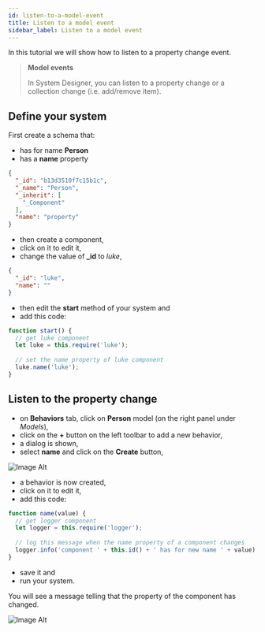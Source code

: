 ```yaml
---
id: listen-to-a-model-event
title: Listen to a model event
sidebar_label: Listen to a model event
---
```


In this tutorial we will show how to listen to a property change event.

>**Model events**
>
>In System Designer, you can listen to a property change or a collection change (i.e. add/remove item).

## Define your system

First create a schema that:

* has for name **Person**
* has a **name** property

```json
{
  "_id": "b13d3510f7c15b1c",
  "_name": "Person",
  "_inherit": [
    "_Component"
  ],
  "name": "property"
}
```

* then create a component,
* click on it to edit it,
* change the value of **_id** to *luke*,

```json
{
  "_id": "luke",
  "name": ""
}
```

* then edit the **start** method of your system and 
* add this code:

```js
function start() { 
  // get luke component
  let luke = this.require('luke');
  
  // set the name property of luke component
  luke.name('luke');
}
```

## Listen to the property change

* on **Behaviors** tab, click on **Person** model (on the right panel under *Models*),
* click on the **+** button on the left toolbar to add a new behavior,
* a dialog is shown,
* select **name** and click on the **Create** button,

![Image Alt](../img/bf91027-create_behavior.png)

* a behavior is now created,
* click on it to edit it,
* add this code:

```js
function name(value) { 
  // get logger component
  let logger = this.require('logger');
  
  // log this message when the name property of a component changes
  logger.info('component ' + this.id() + ' has for new name ' + value);
}
```

* save it and
* run your system.

You will see a message telling that the property of the component has changed.

![Image Alt](../img/69734b4-listen.png)